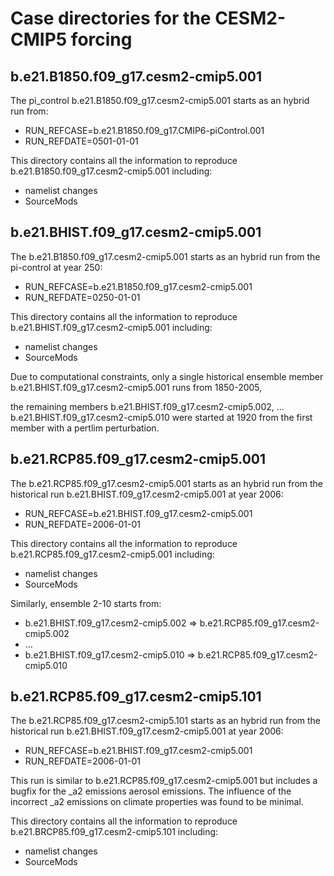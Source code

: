 # Case directories for the CESM2-CMIP5 forcing 

## b.e21.B1850.f09_g17.cesm2-cmip5.001

The pi_control b.e21.B1850.f09_g17.cesm2-cmip5.001 starts as an hybrid run from:

- RUN_REFCASE=b.e21.B1850.f09_g17.CMIP6-piControl.001
- RUN_REFDATE=0501-01-01

This directory contains all the information to reproduce b.e21.B1850.f09_g17.cesm2-cmip5.001 including:

- namelist changes
- SourceMods

## b.e21.BHIST.f09_g17.cesm2-cmip5.001

The b.e21.B1850.f09_g17.cesm2-cmip5.001 starts as an hybrid run from the pi-control at year 250:

- RUN_REFCASE=b.e21.B1850.f09_g17.cesm2-cmip5.001
- RUN_REFDATE=0250-01-01

This directory contains all the information to reproduce b.e21.BHIST.f09_g17.cesm2-cmip5.001 including:

- namelist changes
- SourceMods

Due to computational constraints, only a single historical ensemble member b.e21.BHIST.f09_g17.cesm2-cmip5.001 runs from 1850-2005,

the remaining members b.e21.BHIST.f09_g17.cesm2-cmip5.002, ... b.e21.BHIST.f09_g17.cesm2-cmip5.010 were started at 1920 from the first member with a pertlim perturbation.


## b.e21.RCP85.f09_g17.cesm2-cmip5.001

The b.e21.RCP85.f09_g17.cesm2-cmip5.001 starts as an hybrid run from the historical run b.e21.BHIST.f09_g17.cesm2-cmip5.001 at year 2006:

- RUN_REFCASE=b.e21.BHIST.f09_g17.cesm2-cmip5.001
- RUN_REFDATE=2006-01-01

This directory contains all the information to reproduce b.e21.RCP85.f09_g17.cesm2-cmip5.001 including:

- namelist changes
- SourceMods

Similarly, ensemble 2-10 starts from:

- b.e21.BHIST.f09_g17.cesm2-cmip5.002 => b.e21.RCP85.f09_g17.cesm2-cmip5.002
- ...
- b.e21.BHIST.f09_g17.cesm2-cmip5.010 => b.e21.RCP85.f09_g17.cesm2-cmip5.010


## b.e21.RCP85.f09_g17.cesm2-cmip5.101

The b.e21.RCP85.f09_g17.cesm2-cmip5.101 starts as an hybrid run from the historical run b.e21.BHIST.f09_g17.cesm2-cmip5.001 at year 2006:
- RUN_REFCASE=b.e21.BHIST.f09_g17.cesm2-cmip5.001
- RUN_REFDATE=2006-01-01

This run is similar to b.e21.RCP85.f09_g17.cesm2-cmip5.001 but includes a bugfix for the _a2 emissions aerosol emissions. The influence of the incorrect _a2 emissions on climate properties was found to be minimal.

This directory contains all the information to reproduce b.e21.BRCP85.f09_g17.cesm2-cmip5.101 including:
- namelist changes
- SourceMods
